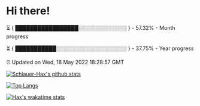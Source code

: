 # Hi there!

⏳ { █████████████████░░░░░░░░░░░░░ } - 57.32% - Month progress

⏳ { ███████████░░░░░░░░░░░░░░░░░░░ } - 37.75% - Year progress

⏰ Updated on Wed, 18 May 2022 18:28:57 GMT


[![Schlauer-Hax's github stats](https://github-readme-stats.vercel.app/api?username=Schlauer-Hax&show_icons=true&theme=dark&count_private=true)](https://github.com/Schlauer-Hax)


[![Top Langs](https://github-readme-stats.vercel.app/api/top-langs/?username=Schlauer-Hax&layout=compact&theme=dark)](https://github.com/Schlauer-Hax?tab=repositories)


[![Hax's wakatime stats](https://github-readme-stats.vercel.app/api/wakatime?username=Hax&theme=dark)](https://wakatime.com/@Hax)

